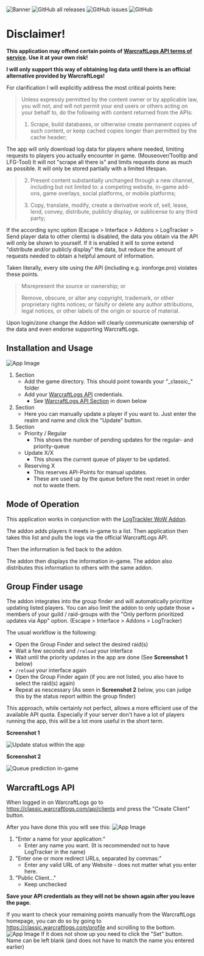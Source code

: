 ![Banner](https://github.com/ForsakenNGS/LogTrackerApp/blob/master/doc_resources/images/banner/LogTrackerBanner.png?raw=true)
![GitHub all releases](https://img.shields.io/github/downloads/ForsakenNGS/LogTrackerApp/total?label=Downloads) ![GitHub issues](https://img.shields.io/github/issues-raw/ForsakenNGS/LogTrackerApp?label=Open%20Issues) ![GitHub](https://img.shields.io/github/license/ForsakenNGS/LogTrackerApp?label=License)

# Disclaimer!

**This application may offend certain points of [WarcraftLogs API terms of service](https://articles.classic.warcraftlogs.com/help/rpg-logs-api-terms-of-service). Use it at your own risk!**

**I will only support this way of obtaining log data until there is an official alternative provided by WarcraftLogs!**

For clarification I will explicitly address the most critical points here:

> Unless expressly permitted by the content owner or by applicable law, you will not, and will not permit your end users or others acting on your behalf to, do the following with content returned from the APIs:
>
> 1. Scrape, build databases, or otherwise create permanent copies of such content, or keep cached copies longer than permitted by the cache header;

The app will only download log data for players where needed, limiting requests to players you actually encounter in game. (Mouseover/Tooltip and LFG-Tool) It will not "scrape all there is" and limits requests done as much as possible. It will only be stored partially with a limited lifespan.

> 2. Present content substantially unchanged through a new channel, including but not limited to: a competing website, in-game add-ons, game overlays, social platforms, or mobile platforms;
>
> 3. Copy, translate, modify, create a derivative work of, sell, lease, lend, convey, distribute, publicly display, or sublicense to any third party;

If the according sync option (Escape > Interface > Addons > LogTracker > Send player data to other clients) is disabled, the data you obtain via the API will only be shown to yourself. If it is enabled it will to some extend "distribute and/or publicly display" the data, but reduce the amount of requests needed to obtain a helpful amount of information.

Taken literally, every site using the API (including e.g. ironforge.pro) violates these points.

> Misrepresent the source or ownership; or
>
> Remove, obscure, or alter any copyright, trademark, or other proprietary rights notices; or falsify or delete any author attributions, legal notices, or other labels of the origin or source of material.

Upon login/zone change the Addon will clearly communicate ownership of the data and even endorse supporting WarcraftLogs.

**Installation and Usage**
---
![App Image](https://github.com/ForsakenNGS/LogTrackerApp/blob/master/doc_resources/images/app/LogTrackerApp_1.PNG?raw=true)
1. Section
    + Add the game directory. This should point towards your "\_classic\_" folder
    + Add your [WarcraftLogs API](https://classic.warcraftlogs.com/api/clients) credentials.
        + See [WarcraftLogs API Section](https://github.com/ForsakenNGS/LogTrackerApp#warcraftlogs-api) in down below
2. Section
	+ Here you can manually update a player if you want to. Just enter the realm and name and click the "Update" button.
3. Section
    + Priority / Regular
        + This shows the number of pending updates for the regular- and priority-queue
    + Update X/X
        + This shows the current queue of player to be updated.
    + Reserving X
        + This reserves API-Points for manual updates.
        + These are used up by the queue before the next reset in order not to waste them.
    
**Mode of Operation**
---
This application works in conjunction with the [LogTrackler WoW Addon](https://github.com/ForsakenNGS/LogTracker).

The addon adds players it meets in-game to a list. Then application then takes this list and pulls the logs via the official WarcraftLogs API.

Then the information is fed back to the addon.

The addon then displays the information in-game. The addon also distributes this information to others with the same addon.

**Group Finder usage**
---
The addon integrates into the group finder and will automatically prioritize updating listed players.
You can also limit the addon to only update those + members of your guild / raid-groups with the "Only perform prioritized updates via App" option. (Escape > Interface > Addons > LogTracker)

The usual workflow is the following:
- Open the Group Finder and select the desired raid(s)
- Wait a few seconds and `/reload` your interface
- Wait until the priority updates in the app are done (See **Screenshot 1** below)
- `/reload` your interface again
- Open the Group Finder again (if you are not listed, you also have to select the raid(s) again)
- Repeat as nescessary (As seen in **Screenshot 2** below, you can judge this by the status report within the group finder)

This approach, while certainly not perfect, allows a more efficient use of the available API quota.
Especially if your server don't have a lot of players running the app, this will be a lot more useful in the short term.

 **Screenshot 1**

![Update status within the app](https://github.com/ForsakenNGS/LogTrackerApp/blob/master/doc_resources/images/app/LogTrackerApp_2.PNG?raw=true)

 **Screenshot 2**

![Queue prediction in-game](https://github.com/ForsakenNGS/LogTrackerApp/blob/master/doc_resources/images/game/GroupFinder_1.PNG?raw=true)

**WarcraftLogs API**
---
When logged in on WarcraftLogs go to https://classic.warcraftlogs.com/api/clients and press the "Create Client" button.

After you have done this you will see this:
![App Image](https://github.com/ForsakenNGS/LogTrackerApp/blob/master/doc_resources/images/warcraftlogs/warcraftlogs_api_2.png?raw=true)
1. "Enter a name for your application:"
    + Enter any name you want. (It is recommended not to have LogTracker in the name)
2. "Enter one or more redirect URLs, separated by commas:"
    + Enter any valid URL of any Website - does not matter what you enter here.
3. "Public Client..."
    + Keep unchecked

**Save your API credentials as they will not be shown again after you leave the page.**

If you want to check your remaining points manually from the WarcraftLogs homepage, you can do so by going to https://classic.warcraftlogs.com/profile and scrolling to the bottom.
![App Image](https://github.com/ForsakenNGS/LogTrackerApp/blob/master/doc_resources/images/warcraftlogs/warcraftlogs_api_1.png?raw=true)
If it does not show up you need to click the "Set" button. Name can be left blank (and does not have to match the name you entered earlier)
